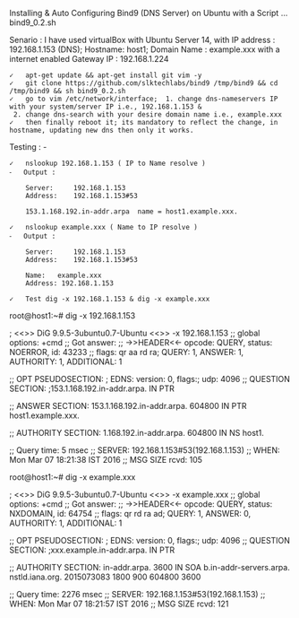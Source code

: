 Installing & Auto Configuring  Bind9 (DNS Server)  on Ubuntu with a Script …  bind9_0.2.sh

Senario :
	I have used virtualBox with Ubuntu Server 14, with IP address : 192.168.1.153 (DNS); Hostname: host1; Domain Name : example.xxx with a internet enabled Gateway IP : 192.168.1.224

	✓	apt-get update && apt-get install git vim -y  
	✓	git clone https://github.com/slktechlabs/bind9 /tmp/bind9 && cd /tmp/bind9 && sh bind9_0.2.sh 
	✓	go to vim /etc/network/interface;  1. change dns-nameservers IP with your system/server IP i.e., 192.168.1.153 & 
	 2. change dns-search with your desire domain name i.e., example.xxx
	✓	then finally reboot it; its mandatory to reflect the change, in hostname, updating new dns then only it works.

  Testing : -

	✓	nslookup 192.168.1.153 ( IP to Name resolve )
	⁃	Output :
		
		Server:		192.168.1.153
		Address:	192.168.1.153#53

		153.1.168.192.in-addr.arpa	name = host1.example.xxx.

	✓	nslookup example.xxx ( Name to IP resolve )
	⁃	Output :
		
		Server:		192.168.1.153
		Address:	192.168.1.153#53

		Name:	example.xxx
		Address: 192.168.1.153

	✓	Test dig -x 192.168.1.153 & dig -x example.xxx

root@host1:~# dig -x 192.168.1.153

; <<>> DiG 9.9.5-3ubuntu0.7-Ubuntu <<>> -x 192.168.1.153
;; global options: +cmd
;; Got answer:
;; ->>HEADER<<- opcode: QUERY, status: NOERROR, id: 43233
;; flags: qr aa rd ra; QUERY: 1, ANSWER: 1, AUTHORITY: 1, ADDITIONAL: 1

;; OPT PSEUDOSECTION:
; EDNS: version: 0, flags:; udp: 4096
;; QUESTION SECTION:
;153.1.168.192.in-addr.arpa.	IN	PTR

;; ANSWER SECTION:
153.1.168.192.in-addr.arpa. 604800 IN	PTR	host1.example.xxx.

;; AUTHORITY SECTION:
1.168.192.in-addr.arpa.	604800	IN	NS	host1.

;; Query time: 5 msec
;; SERVER: 192.168.1.153#53(192.168.1.153)
;; WHEN: Mon Mar 07 18:21:38 IST 2016
;; MSG SIZE  rcvd: 105

root@host1:~# dig -x example.xxx

; <<>> DiG 9.9.5-3ubuntu0.7-Ubuntu <<>> -x example.xxx
;; global options: +cmd
;; Got answer:
;; ->>HEADER<<- opcode: QUERY, status: NXDOMAIN, id: 64754
;; flags: qr rd ra ad; QUERY: 1, ANSWER: 0, AUTHORITY: 1, ADDITIONAL: 1

;; OPT PSEUDOSECTION:
; EDNS: version: 0, flags:; udp: 4096
;; QUESTION SECTION:
;xxx.example.in-addr.arpa.	IN	PTR

;; AUTHORITY SECTION:
in-addr.arpa.		3600	IN	SOA	b.in-addr-servers.arpa. nstld.iana.org. 2015073083 1800 900 604800 3600

;; Query time: 2276 msec
;; SERVER: 192.168.1.153#53(192.168.1.153)
;; WHEN: Mon Mar 07 18:21:57 IST 2016
;; MSG SIZE  rcvd: 121

